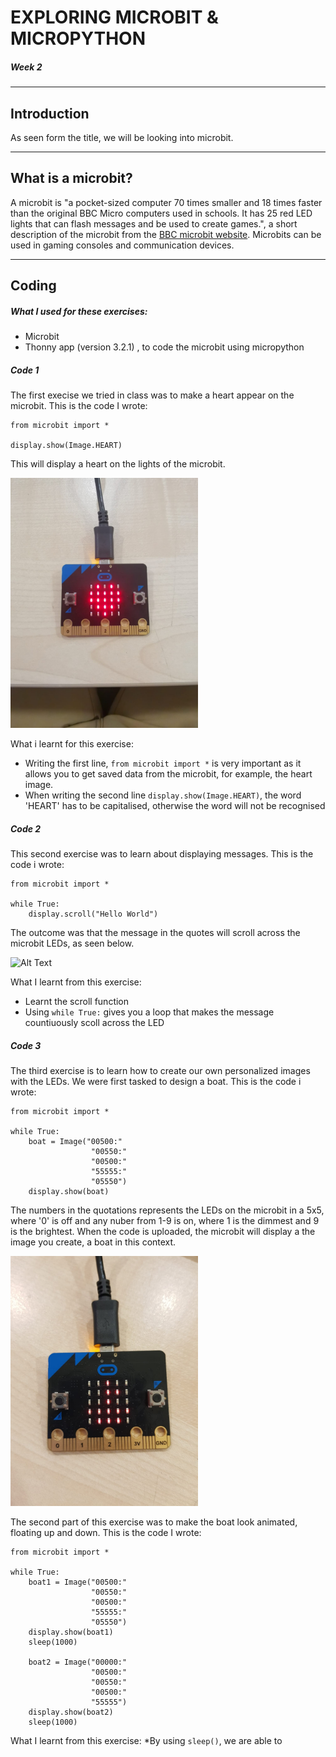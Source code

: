# EXPLORING MICROBIT & MICROPYTHON
##### Week 2
***
## Introduction
As seen form the title, we will be looking into microbit.
***
## What is a microbit?
A microbit is "a pocket-sized computer 70 times smaller and 18 times faster than the original BBC Micro computers used in schools. It has 25 red LED lights that can flash messages and be used to create games.", a short description of the microbit from the [BBC microbit website](https://support.microbit.org/support/solutions/articles/19000013983-what-is-a-micro-bit-).
Microbits can be used in gaming consoles and communication devices.
***
## Coding
##### What I used for these exercises:
* Microbit
* Thonny app (version 3.2.1) , to code the microbit using micropython
##### Code 1
The first execise we tried in class was to make a heart appear on the microbit.
This is the code I wrote:
```
from microbit import *

display.show(Image.HEART)
```
This will display a heart on the lights of the microbit.

<img src="https://github.com/hamtamSP/JAV2/blob/master/Jeren/WhatsApp%20Image%202019-11-09%20at%205.24.56%20PM.jpeg" width ="300">

What i learnt for this exercise:
* Writing the first line, `from microbit import *` is very important as it allows you to get saved data from the microbit, for example, the heart image.
* When writing the second line `display.show(Image.HEART)`, the word 'HEART' has to be capitalised, otherwise the word will not be recognised

##### Code 2
This second exercise was to learn about displaying messages.
This is the code i wrote:
```
from microbit import *

while True:
    display.scroll("Hello World")
```
The outcome was that the message in the quotes will scroll across the microbit LEDs, as seen below.

![Alt Text](https://media.giphy.com/media/elDFvIPaydy3pKCcGt/giphy.gif)

What I learnt from this exercise:
* Learnt the scroll function
* Using `while True:` gives you a loop that makes the message countiuously scoll across the LED

##### Code 3
The third exercise is to learn how to create our own personalized images with the LEDs. We were first tasked to design a boat.
This is the code i wrote:
```
from microbit import *

while True:
    boat = Image("00500:"
                  "00550:"
                  "00500:"
                  "55555:"
                  "05550")
    display.show(boat)
```
The numbers in the quotations represents the LEDs on the microbit in a 5x5, where '0' is off and any nuber from 1-9 is on, where 1 is the dimmest and 9 is the brightest. When the code is uploaded, the microbit will display a the image you create, a boat in this context.

<img src="https://github.com/hamtamSP/JAV2/blob/master/Jeren/boat_microbit.jpeg" width ="300">

The second part of this exercise was to make the boat look animated, floating up and down.
This is the code I wrote:
```
from microbit import *

while True:
    boat1 = Image("00500:"
                  "00550:"
                  "00500:"
                  "55555:"
                  "05550")
    display.show(boat1)
    sleep(1000)
    
    boat2 = Image("00000:"
                  "00500:"
                  "00550:"
                  "00500:"
                  "55555")
    display.show(boat2)
    sleep(1000)
```

What I learnt from this exercise:
*By using `sleep()`, we are able to
